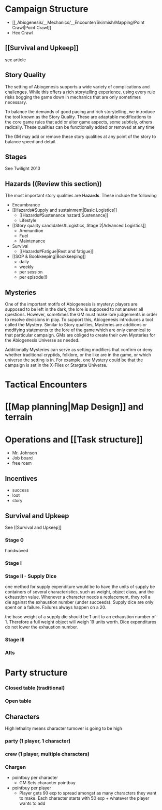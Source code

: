 # Campaign Structure

- [[_Abiogenesis/__Mechanics/__Encounter/Skirmish/Mapping/Point Crawl|Point Crawl]]
- Hex Crawl
## [[Survival and Upkeep]]
see article
## Story Quality
The setting of Abiogenesis supports a wide variety of complications and challenges. While this offers a rich storytelling experience, using every rule risks bogging the game down in mechanics that are only sometimes necessary.

To balance the demands of good pacing and rich storytelling, we introduce the tool known as the Story Quality. These are adaptable modifications to the core game rules that add or alter game aspects, some subtlely, others radically. These qualities can be functionally added or removed at any time 

The GM may add or remove these story qualities at any point of the story to balance speed and detail.
## Stages
See Twilight 2013
## Hazards ((Review this section))

The most important story qualities are **Hazards**. These include the following

* Encumbrance
* [[Hazards#Supply and sustainment|Basic Logistics]]
	* [[Hazards#Sustenance hazard|Sustenance]]
	* Lifestyle
* [[Story quality candidates#Logistics, Stage 2|Advanced Logistics]]
	* Ammunition
	* Fuel
	* Maintenance
* Survival
	* [[Hazards#Fatigue|Rest and fatigue]]
* [[SOP & Bookkeeping|Bookkeeping]]
	* daily
	* weekly
	* per session
	* per episode(!)

## Mysteries
One of the important motifs of Abiogenesis is mystery: players are supposed to be left in the dark, the lore is supposed to not answer all questions. However, sometimes the GM must make lore judgements in order to resolve decisions in play. To support this, Abiogenesis introduces a tool called the Mystery. Similar to Story qualities, Mysteries are additions or modifying statements to the lore of the game which are only canonical to that particular campaign. GMs are obliged to create their own Mysteries for the Abiogenesis Universe as needed.

Additionally Mysteries can serve as setting modifiers that confirm or deny whether traditional cryptids, folklore, or the like are in the game, or which universe the setting is in. For example, one Mystery could be that the campaign is set in the X-Files or Stargate Universe.
# Tactical Encounters

# [[Map planning|Map Design]] and terrain

# Operations and [[Task structure]]
- Mr. Johnson
- Job board
- free roam
## Incentives
- success
- loot
- story
## Survival and Upkeep
See [[Survival and Upkeep]]
### Stage 0
handwaved
### Stage I

### Stage II - Supply Dice
one method for supply expenditure would be to have the units of supply be containers of several characteristics, such as weight, object class, and the exhaustion value. Whenever a character needs a replacement, they roll a die against the exhaustion number (under succeeds). Supply dice are only spent on a failure. Failures always happen on a 20.

the base weight of a supply die should be 1 unit to an exhaustion number of 1. Therefore a full weight object will weigh 19 units worth. Dice expenditures do not lower the exhaustion number.

### Stage III
### Alts

# Party structure
### Closed table (traditional)
### Open table

## Characters
High lethality means character turnover is going to be high
### party (1 player, 1 character)
### crew (1 player, multiple characters)

### Chargen
- pointbuy per character
	- GM Sets character pointbuy
- pointbuy per player
	- Player gets 90 exp to spread amongst as many characters they want to make. Each character starts with 50 exp + whatever the player wants to add
